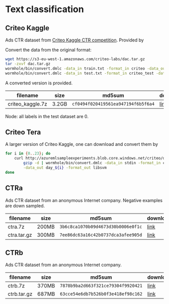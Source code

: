 # Text classification

## Criteo Kaggle

Ads CTR dataset from
[Criteo Kaggle CTR competition](https://www.kaggle.com/c/criteo-display-ad-challenge/). Provided
by

Convert the data from the original format:

```bash
wget https://s3-eu-west-1.amazonaws.com/criteo-labs/dac.tar.gz
tar -zxvf dac.tar.gz
wormhole/bin/convert.dmlc -data_in train.txt -format_in criteo -data_out criteo_kaggle_train -format_out libsvm
wormhole/bin/convert.dmlc -data_in test.txt -format_in criteo_test -data_out criteo_kaggle_test -format_out libsvm
```

A converted version is provided.

| filename | size | md5sum | download |
| ---  | --- | --- | --- |
| criteo_kaggle.7z | 3.2GB | `cf0494f020419561ea947194f6b5f6a4` | [link](https://cmu.box.com/shared/static/njfxkocme39wae7rl59rstnaxedufwyi.7z) |


Node: all labels in the test dataset are 0.


## Criteo Tera

A larger version of Criteo Kaggle, one can download and convert them by

```bash
for i in {0..23}; do
    curl http://azuremlsampleexperiments.blob.core.windows.net/criteo/day_${i}.gz | \
        gzip -d | wormhole/bin/convert.dmlc -data_in stdin -format_in criteo \
        -data_out day_${i} -format_out libsvm
done
```

## CTRa

Ads CTR dataset from an anonymous Internet company. Negative examples are down
sampled.


| filename | size | md5sum | download |
| ---  | --- | --- | --- |
| ctra.7z | 200MB | `3b6c8ca1070b09d4673d30b0006e0f1c` | [link](https://cmu.box.com/shared/static/s8wjtptm5qlhe487tqfz0aftljiisp0k.7z)|
| ctra.tar.gz | 300MB | `7ee86dc63a16c42b0737dca3afee905d` | [link](https://cmu.box.com/shared/static/tolqotsal8d5whkiks8v8rk9lueqksq3.gz) |

## CTRb

Ads CTR dataset from an anonymous Internet company.

| filename | size | md5sum | download |
| ---  | --- | --- | --- |
| ctrb.7z | 370MB | `7878b9ba2d663f321ce79304f9920421` | [link](https://cmu.box.com/shared/static/grvidn3k0uc9qburz9s7bupwidzwjlj6.7z)|
| ctrb.tar.gz | 687MB | `63cce54e6db7b526b0f3e418ef98c162`| [link](https://cmu.box.com/shared/static/uvjuon4h9av3bz0fmai7n44cgar021xa.gz) |

